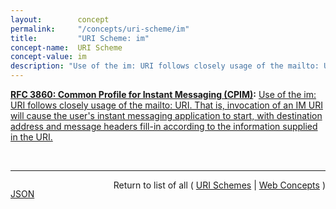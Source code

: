 ```yaml
---
layout:        concept
permalink:     "/concepts/uri-scheme/im"
title:         "URI Scheme: im"
concept-name:  URI Scheme
concept-value: im
description: "Use of the im: URI follows closely usage of the mailto: URI. That is, invocation of an IM URI will cause the user's instant messaging application to start, with destination address and message headers fill-in according to the information supplied in the URI."
---
```


**[RFC 3860: Common Profile for Instant Messaging (CPIM)](/specs/IETF/RFC/3860 "At the time this document was written, numerous instant messaging protocols were in use, and little interoperability between services based on these protocols has been achieved. This specification defines common semantics and data formats for instant messaging to facilitate the creation of gateways between instant messaging services."):** [Use of the im: URI follows closely usage of the mailto: URI. That is, invocation of an IM URI will cause the user's instant messaging application to start, with destination address and message headers fill-in according to the information supplied in the URI.](http://tools.ietf.org/html/rfc3860#appendix-A.4 "Read documentation for URI Scheme &#34;im&#34;")

<br/>
<hr/>

<p style="float : left"><a href="./im.json" title="JSON representing this particular Web Concept value">JSON</a></p>
<p style="text-align: right">Return to list of all ( <a href="../uri-scheme/">URI Schemes</a> | <a href="../">Web Concepts</a> )</p>
